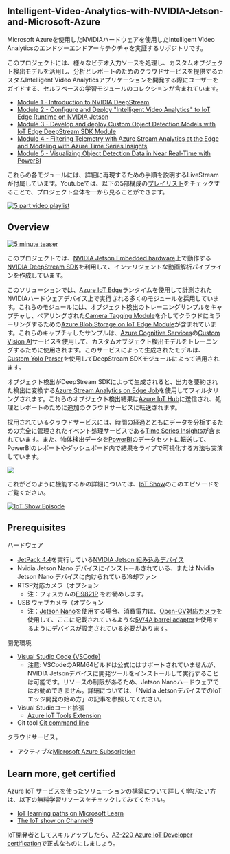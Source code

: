 ## Intelligent-Video-Analytics-with-NVIDIA-Jetson-and-Microsoft-Azure


Microsoft Azureを使用したNVIDIAハードウェアを使用したIntelligent Video Analyticsのエンドツーエンドアーキテクチャを実証するリポジトリです。 

このプロジェクトには、様々なビデオ入力ソースを処理し、カスタムオブジェクト検出モデルを活用し、分析とレポートのためのクラウドサービスを提供するカスタムIntelligent Video Analyticsアプリケーションを開発する際にユーザーをガイドする、セルフペースの学習モジュールのコレクションが含まれています。

* [Module 1 - Introduction to NVIDIA DeepStream](./docs/Module%201%20-%20Introduction%20to%20NVIDIA%20DeepStream.md)
* [Module 2 - Configure and Deploy "Intelligent Video Analytics" to IoT Edge Runtime on NVIDIA Jetson](./docs/Module%202%20-%20Configure%20and%20Deploy%20Intelligent%20Video%20Analytics%20to%20IoT%20Edge%20Runtime%20on%20NVIDIA%20Jetson.md)
* [Module 3 - Develop and deploy Custom Object Detection Models with IoT Edge DeepStream SDK Module](./docs/Module%203%20-%20Develop%20and%20deploy%20Custom%20Object%20Detection%20Models%20with%20IoT%20Edge%20DeepStream%20SDK%20Module.md)
* [Module 4 - Filtering Telemetry with Azure Stream Analytics at the Edge and Modeling with Azure Time Series Insights](./docs/Module%204%20-%20Filtering%20Telemetry%20with%20Azure%20Stream%20Analytics%20at%20the%20Edge%20and%20Modeling%20with%20Azure%20Time%20Series%20Insights.md)
* [Module 5 - Visualizing Object Detection Data in Near Real-Time with PowerBI](./docs/Module%205%20-%20Visualizing%20Object%20Detection%20Data%20in%20Near%20Real-Time%20with%20PowerBI.md)

これらの各モジュールには、詳細に再現するための手順を説明するLiveStreamが付属しています。Youtubeでは、以下の5部構成の[プレイリスト](https://www.youtube.com/playlist?list=PLzgEG9tLG-1QLc-DPPABoW1YWFMPNQl4t)をチェックすることで、プロジェクト全体を一から見ることができます。



[![5 part video playlist](./assets/Playlist.PNG)](https://www.youtube.com/playlist?list=PLzgEG9tLG-1QLc-DPPABoW1YWFMPNQl4t)

## Overview

[![5 minute teaser](./assets/5minTeaser.PNG)](https://www.youtube.com/watch?v=-DWrxUITSbc)

このプロジェクトでは、[NVIDIA Jetson Embedded hardware](https://www.nvidia.com/en-us/autonomous-machines/jetson-store/)上で動作する[NVIDIA DeepStream SDK](https://azuremarketplace.microsoft.com/en-us/marketplace/apps/nvidia.deepstream-iot?tab=Overview&WT.mc_id=julyot-iva-pdecarlo)を利用して、インテリジェントな動画解析パイプラインを作成しています。

このソリューションでは、[Azure IoT Edge](https://azure.microsoft.com/en-us/services/iot-edge/?WT.mc_id=julyot-iva-pdecarlo)ランタイムを使用して計測されたNVIDIAハードウェアデバイス上で実行される多くのモジュールを採用しています。これらのモジュールには、オブジェクト検出のトレーニングサンプルをキャプチャし、ペアリングされた[Camera Tagging Module](https://dev.to/azure/introduction-to-the-azure-iot-edge-camera-tagging-module-di8)を介してクラウドにミラーリングするための[Azure Blob Storage on IoT Edge Module](https://docs.microsoft.com/en-us/azure/iot-edge/how-to-deploy-blob?WT.mc_id=julyot-iva-pdecarlo)が含まれています。これらのキャプチャしたサンプルは、[Azure Cognitive Services](https://docs.microsoft.com/en-us/azure/cognitive-services/?WT.mc_id=julyot-iva-pdecarlo)の[Custom Vision AI](https://www.customvision.ai/?WT.mc_id=julyot-iva-pdecarlo)サービスを使用して、カスタムオブジェクト検出モデルをトレーニングするために使用されます。このサービスによって生成されたモデルは、[Custom Yolo Parser](https://github.com/toolboc/Intelligent-Video-Analytics-with-NVIDIA-Jetson-and-Microsoft-Azure/tree/master/services/DEEPSTREAM/YoloParser/CustomVision_DeepStream5.0_JetPack4.4)を使用してDeepStream SDKモジュールによって活用されます。

オブジェクト検出がDeepStream SDKによって生成されると、出力を要約された検出に変換する[Azure Stream Analytics on Edge Job](https://docs.microsoft.com/en-us/azure/stream-analytics/stream-analytics-edge?WT.mc_id=julyot-iva-pdecarlo)を使用してフィルタリングされます。これらのオブジェクト検出結果は[Azure IoT Hub](https://docs.microsoft.com/en-us/azure/iot-hub/?WT.mc_id=julyot-iva-pdecarlo)に送信され、処理とレポートのために追加のクラウドサービスに転送されます。

採用されているクラウドサービスには、時間の経過とともにデータを分析するための完全に管理されたイベント処理サービスである[Time Series Insights](https://docs.microsoft.com/en-us/azure/time-series-insights/?WT.mc_id=julyot-iva-pdecarlo)が含まれています。また、物体検出データを[PowerBI](https://docs.microsoft.com/en-us/power-bi/?WT.mc_id=julyot-iva-pdecarlo)のデータセットに転送して、PowerBIのレポートやダッシュボード内で結果をライブで可視化する方法も実演しています。

![](./assets/IoTHubArchitecture.PNG)


これがどのように機能するかの詳細については、[IoT Show](https://channel9.msdn.com/Shows/Internet-of-Things-Show)のこのエピソードをご覧ください。

[![IoT Show Episode](./assets/IoTShow.PNG)](
https://www.youtube.com/watch?v=EiB1j0FZjgU)

## Prerequisites


ハードウェア

- [JetPack 4.4](https://developer.nvidia.com/embedded/jetpack)を実行している[NVIDIA Jetson 組み込みデバイス](https://www.nvidia.com/en-us/autonomous-machines/jetson-store/)
- Nvidia Jetson Nano デバイスにインストールされている、または Nvidia Jetson Nano デバイスに向けられている冷却ファン
- RTSP対応カメラ（オプション
  - 注：フォスカムの[FI9821P](https://amzn.to/2XzBRFC) をお勧めします。
- USB ウェブカメラ（オプション
  - 注：[Jetson Nano](https://amzn.to/2WFE5zF)を使用する場合、消費電力は、[Open-CV対応カメラ](https://web.archive.org/web/20120815172655/http://opencv.willowgarage.com/wiki/Welcome/OS/)を使用して、ここに記載されているような[5V/4A barrel adapter](https://amzn.to/32DFsTq)を使用するようにデバイスが設定されている必要があります。

開発環境
- [Visual Studio Code (VSCode)](https://code.visualstudio.com/Download?WT.mc_id=github-IntelligentEdgeHOL-pdecarlo)
  - 注意: VSCodeのARM64ビルドは公式にはサポートされていませんが、NVIDIA Jetsonデバイスに開発ツールをインストールして実行することは可能です。リソースの制限があるため、Jetson Nanoハードウェアではお勧めできません。詳細については、「Nvidia JetsonデバイスでのIoTエッジ開発の始め方」の記事を参照してください。
- Visual Studioコード拡張
  - [Azure IoT Tools Extension](https://marketplace.visualstudio.com/items?itemName=vsciot-vscode.azure-iot-tools)
- Git tool
  [Git command line](https://git-scm.com/) 

クラウドサービス。
- アクティブな[Microsoft Azure Subscription](https://azure.microsoft.com/en-us/get-started?WT.mc_id=julyot-iva-pdecarlo)

## Learn more, get certified

Azure IoT サービスを使ったソリューションの構築について詳しく学びたい方は、以下の無料学習リソースをチェックしてみてください。

* [IoT learning paths on Microsoft Learn](https://docs.microsoft.com/learn/browse/?term=IOT&WT.mc_id=julyot-iva-pdecarlo)
* [The IoT show on Channel9](https://channel9.msdn.com/Shows/Internet-of-Things-Show/?WT.mc_id=julyot-iva-pdecarlo)

IoT開発者としてスキルアップしたら、[AZ-220 Azure IoT Developer certification](https://docs.microsoft.com/learn/certifications/azure-iot-developer-specialty?WT.mc_id=julyot-iva-pdecarlo)で正式なものにしましょう。
